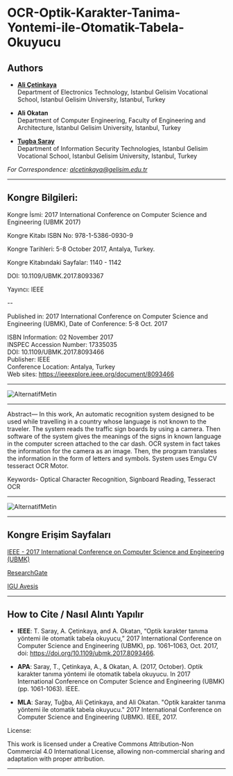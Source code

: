 # OCR-Optik-Karakter-Tanima-Yontemi-ile-Otomatik-Tabela-Okuyucu

## Authors

- **[Ali Çetinkaya](https://scholar.google.com.tr/citations?user=XSEW-NcAAAAJ)**     
Department of Electronics Technology, Istanbul Gelisim Vocational School, Istanbul Gelisim University, Istanbul, Turkey  

- **Ali Okatan**    
Department of Computer Engineering, Faculty of Engineering and Architecture, Istanbul Gelisim University, Istanbul, Turkey

- **[Tugba Saray](https://scholar.google.com.tr/citations?user=TL74kPEAAAAJ)**   
Department of Information Security Technologies, Istanbul Gelisim Vocational School, Istanbul Gelisim University, Istanbul, Turkey

*For Correspondence: alcetinkaya@gelisim.edu.tr*

---

## Kongre Bilgileri: 

Kongre İsmi: 2017 International Conference on Computer Science and Engineering (UBMK 2017)

Kongre Kitabı ISBN No: 978-1-5386-0930-9

Kongre Tarihleri: 5-8 October 2017, Antalya, Turkey.

Kongre Kitabındaki Sayfalar: 1140 - 1142

DOI: 10.1109/UBMK.2017.8093367

Yayıncı: IEEE

--

Published in: 2017 International Conference on Computer Science and Engineering (UBMK), Date of Conference: 5-8 Oct. 2017

ISBN Information: 02 November 2017  
INSPEC Accession Number: 17335035  
DOI: 10.1109/UBMK.2017.8093466  
Publisher: IEEE  
Conference Location: Antalya, Turkey  
Web sites: https://ieeexplore.ieee.org/document/8093466  

---

![AlternatifMetin](https://github.com/acetinkaya/OCR-Optik-Karakter-Tanima-Yontemi-ile-Otomatik-Tabela-Okuyucu/blob/master/ocr_kongre.png)

---

Abstract— In this work, An automatic recognition system designed to be used while travelling in a country whose language is not known to the traveler. The system reads the traffic sign boards by using a camera. Then software of the system gives the meanings of the signs in known language in the computer screen attached to the car dash. OCR system in fact takes the information for the camera as an image. Then, the program translates the information in the form of letters and symbols. System uses Emgu CV tesseract OCR Motor.

Keywords- Optical Character Recognition, Signboard Reading, Tesseract OCR

---

![AlternatifMetin](https://github.com/acetinkaya/OCR-Optik-Karakter-Tanima-Yontemi-ile-Otomatik-Tabela-Okuyucu/blob/master/yay%C4%B1n.png)

---

##  Kongre Erişim Sayfaları

[IEEE - 2017 International Conference on Computer Science and Engineering (UBMK)](https://ieeexplore.ieee.org/document/8093466)

[ResearchGate](https://www.researchgate.net/profile/Ali-Cetinkaya-3/publication/320829351_Optik_karakter_tanima_yontemi_ile_otomatik_tabela_okuyucu/links/60cd16c3458515dc1791bb94/Optik-karakter-tanima-yoentemi-ile-otomatik-tabela-okuyucu.pdf)

[IGU Avesis](https://avesis.gelisim.edu.tr/yayin/63bced15-1759-45ab-ad53-e35736783995/optik-karakter-tanima-yontemi-ile-otomatik-tabela-okuyucu)

---

## How to Cite / Nasıl Alıntı Yapılır

- **IEEE**: T. Saray, A. Çetinkaya, and A. Okatan, “Optik karakter tanıma yöntemi ile otomatik tabela okuyucu,” 2017 International Conference on Computer Science and Engineering (UBMK), pp. 1061–1063, Oct. 2017, doi: https://doi.org/10.1109/ubmk.2017.8093466.

- **APA**: Saray, T., Çetinkaya, A., & Okatan, A. (2017, October). Optik karakter tanıma yöntemi ile otomatik tabela okuyucu. In 2017 International Conference on Computer Science and Engineering (UBMK) (pp. 1061-1063). IEEE.

- **MLA**: Saray, Tuğba, Ali Çetinkaya, and Ali Okatan. "Optik karakter tanıma yöntemi ile otomatik tabela okuyucu." 2017 International Conference on Computer Science and Engineering (UBMK). IEEE, 2017.

License:

This work is licensed under a Creative Commons Attribution-Non Commercial 4.0 International License, allowing non-commercial sharing and adaptation with proper attribution.

---
